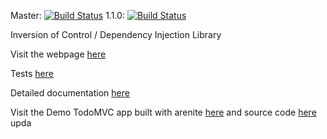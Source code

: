 Master: [![Build Status](https://travis-ci.org/lcavadas/arenite.svg?branch=master)](https://travis-ci.org/lcavadas/arenite)
1.1.0: [![Build Status](https://travis-ci.org/lcavadas/arenite.svg?branch=1.1.0)](https://travis-ci.org/lcavadas/arenite)

Inversion of Control / Dependency Injection Library

Visit the webpage <a href="//lcavadas.github.io/arenite">here</a>

Tests <a href="//cdn.rawgit.com/lcavadas/arenite/master/test/test.html">here</a>

Detailed documentation <a href="//cdn.rawgit.com/lcavadas/arenite/master/docs/core.html">here</a>

Visit the Demo TodoMVC app built with arenite <a href="//cdn.rawgit.com/lcavadas/arenite-todo/1.5.0/static/index.html">here</a> and source code <a href="//github.com/lcavadas/arenite-todo">here</a>
upda
